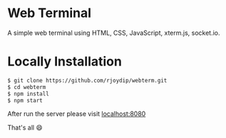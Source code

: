 # Web Terminal

A simple web terminal using HTML, CSS, JavaScript, xterm.js, socket.io.

# Locally Installation

```sh
$ git clone https://github.com/rjoydip/webterm.git
$ cd webterm
$ npm install
$ npm start
```

After run the server please visit [localhost:8080](http://localhost:8080)

That's all :smile:
